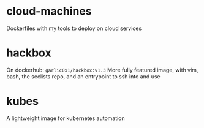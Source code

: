 # cloud-machines
Dockerfiles with my tools to deploy on cloud services  

# hackbox
On dockerhub: `garlic0x1/hackbox:v1.3`
More fully featured image, with vim, bash, the seclists repo, and an entrypoint to ssh into and use  

# kubes
A lightweight image for kubernetes automation  
